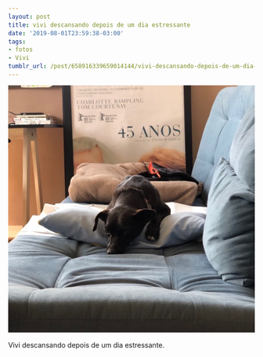 ```yaml
---
layout: post
title: vivi descansando depois de um dia estressante
date: '2019-08-01T23:59:38-03:00'
tags:
- fotos
- Vivi
tumblr_url: /post/658916339659014144/vivi-descansando-depois-de-um-dia-estressante
---
```

 ![](/uploads/tumblr/0fc963a5d3fabd2521cffeed81f1b9e21f59e87a.png)  

Vivi descansando depois de um dia estressante.

